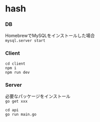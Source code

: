 # hash

### DB
HomebrewでMySQLをインストールした場合  
`mysql.server start`

### Client
```
cd client
npm i
npm run dev
```

### Server 
必要なパッケージをインストール  
`go get xxx`
```
cd api
go run main.go
```
